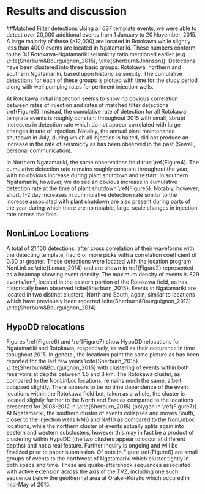 # Results and discussion
##Matched Filter detections
Using all 637 template events, we were able to detect over 20,000 additional events from 1 January to 20 November, 2015. A large majority of these (>12,000) are located in Rotokawa while slightly less than 4000 events are located in Ngatamariki. These numbers conform to the 3:1 Rotokawa-Ngatamariki seismicity ratio mentioned earlier (e.g. \cite{Sherburn&Bourguignon_2015}, \cite{Sherburn&Johnson}). Detections have been clustered into three basic groups: Rotokawa, northern and southern Ngatamariki, based upon historic seismicity. The cumulative detections for each of these groups is plotted with time for the study period along with well pumping rates for pertinent injection wells. 

At Rotokawa initial inspection seems to show no obvious correlation between rates of injection and rates of matched filter detections \ref{Figure3}. Instead, the cumulative rate of detection for all Rotokawa template events is roughly constant throughout 2015 with small, abrupt increases in detection rate which do not appear correlated with large changes in rate of injection. Notably, the annual plant maintenance shutdown in July, during which all injection is halted, did not produce an increase in the rate of seismicity as has been observed in the past (Sewell, personal communication).

In Northern Ngatamariki, the same observations hold true \ref{Figure4}. The cumulative detection rate remains roughly constant throughout the year, with no obvious increase during plant shutdown and restart. In southern Ngatamariki, however, we do see an obvious increase in cumulative detection rate at the time of plant shutdown \ref{Figure5}. Notably, however, short, 1-2 day increases in cummulative detection rate similar to the increase associated with plant shutdown are also present during parts of the year during which there are no notable, large-scale changes in injection rate across the field.

## NonLinLoc Locations
A total of 21,100 detections, after cross correlation of their waveforms with the detecting template, had 6 or more picks with a correlation coefficient of 0.30 or greater. These detections were located with the location program NonLinLoc \cite{Lomax_2014} and are shown in \ref{Figure2} represented as a heatmap showing event density. The maximum density of events is 829 events/km<sup>2</sup>, located in the eastern portion of the Rotokawa field, as has historically been observed \cite{Sherburn_2015}. Events in Ngatamariki are located in two distinct clusters, North and South, again, similar to locations which have previously been reported \cite{Sherburn&Bourguignon_2013} \cite{Sherburn&Bourguignon_2014}.

## HypoDD relocations
Figures \ref{Figure6} and \ref{Figure7} show HypoDD relocations for Ngatamariki and Rotokawa, respectively, as well as their occurence in time thoughout 2015. In general, the locations paint the same picture as has been reported for the last few years \cite{Sherburn_2015} \cite{Sherburn&Bourguignon_2015} with clustering of events within both reservoirs at depths between 1.5 and 3 km. The Rotokawa cluster, as compared to the NonLinLoc locations, remains much the same, albeit colapsed slightly. There appears to be no time dependence of the event locations within the Rotokawa field but, taken as a whole, the cluster is located slightly further to the North and East as compared to the locations presented for 2008-2012 in \cite{Sherburn_2015} (polygon in \ref{Figure7}). At Ngatamariki, the southern cluster of events collapses and moves South, closer to the injection wells NM6 and NM10 as compared to the NonLinLoc locations, while the northern cluster of events actually splits again into eastern and western subclusters, however this may in fact be a product of clustering within HypoDD (the two clusters appear to occur at different depths) and not a real feature. Further inquiry is ongoing and will be finalized prior to paper submission. Of note in Figure \ref{Figure6} are small groups of events to the northwest of Ngatamariki which cluster tightly in both space and time. These are quake-aftershock sequences associated with active extension across the axis of the TVZ, including one such sequence below the geothermal area at Orakei-Korako which occured in mid-May of 2015.